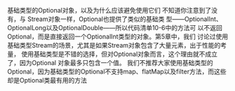 基础类型的Optional对象，以及为什么应该避免使用它们
不知道你注意到了没有，与 Stream对象一样，Optional也提供了类似的基础类
型——OptionalInt、OptionalLong以及OptionalDouble——所以代码清单10-6中的方法可
以不返回Optional<Integer>，而是直接返回一个OptionalInt类型的对象。第5章中，我们
讨论过使用基础类型Stream的场景，尤其是如果Stream对象包含了大量元素，出于性能的考量，
使用基础类型是不错的选择，但对Optional对象而言，这个理由就不成立了，因为Optional
对象最多只包含一个值。
我们不推荐大家使用基础类型的Optional，因为基础类型的Optional不支持map、flatMap以及filter方法，而这些却是Optional类最有用的方法
